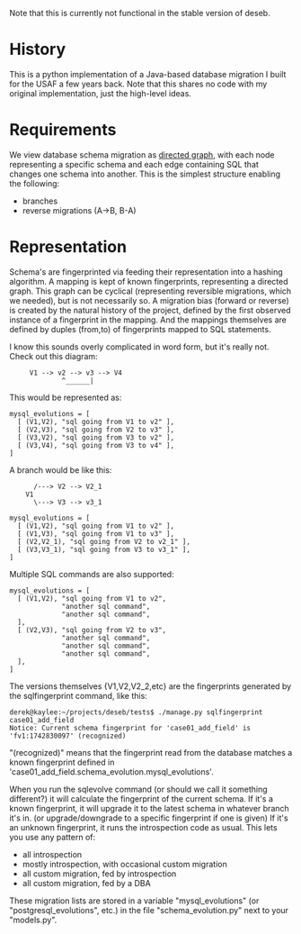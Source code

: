 Note that this is currently not functional in the stable version of deseb.

# History #

This is a python implementation of a Java-based database migration I built for the USAF a few years back.  Note that this shares no code with my original implementation, just the high-level ideas.

# Requirements #

We view database schema migration as [directed graph](http://en.wikipedia.org/wiki/Directed_graph#Directed_graph), with each node representing a specific schema and each edge containing SQL that changes one schema into another.  This is the simplest structure enabling the following:

  * branches
  * reverse migrations (A->B, B-A)

# Representation #

Schema's are fingerprinted via feeding their representation into a hashing algorithm.  A mapping is kept of known fingerprints, representing a directed graph.  This graph can be cyclical (representing reversible migrations, which we needed), but is not necessarily so.  A migration bias (forward or reverse) is created by the natural history of the project, defined by the first observed instance of a fingerprint in the mapping.  And the mappings themselves are defined by duples (from,to) of fingerprints mapped to SQL statements.

I know this sounds overly complicated in word form, but it's really not.  Check out this diagram:

```
     V1 --> v2 --> v3 --> V4
             ^______|
```

This would be represented as:

```
mysql_evolutions = [
  [ (V1,V2), "sql going from V1 to v2" ],
  [ (V2,V3), "sql going from V2 to v3" ],
  [ (V3,V2), "sql going from V3 to v2" ],
  [ (V3,V4), "sql going from V3 to v4" ],
]
```

A branch would be like this:

```
      /---> V2 --> V2_1
    V1
      \---> V3 --> v3_1
```

```
mysql_evolutions = [
  [ (V1,V2), "sql going from V1 to v2" ],
  [ (V1,V3), "sql going from V1 to v3" ],
  [ (V2,V2_1), "sql going from V2 to v2_1" ],
  [ (V3,V3_1), "sql going from V3 to v3_1" ],
]
```

Multiple SQL commands are also supported:

```
mysql_evolutions = [
  [ (V1,V2), "sql going from V1 to v2",
             "another sql command",
             "another sql command",
  ],
  [ (V2,V3), "sql going from V2 to v3",
             "another sql command",
             "another sql command",
             "another sql command",
  ],
]
```

The versions themselves {V1,V2,V2\_2,etc} are the fingerprints generated by the sqlfingerprint command, like this:

```
derek@kaylee:~/projects/deseb/tests$ ./manage.py sqlfingerprint case01_add_field
Notice: Current schema fingerprint for 'case01_add_field' is 'fv1:1742830097' (recognized)
```

"(recognized)" means that the fingerprint read from the database matches a known fingerprint defined in 'case01\_add\_field.schema\_evolution.mysql\_evolutions'.

When you run the sqlevolve command (or should we call it something different?) it will calculate the fingerprint of the current schema.  If it's a known fingerprint, it will upgrade it to the latest schema in whatever branch it's in.  (or upgrade/downgrade to a specific fingerprint if one is given)  If it's an unknown fingerprint, it runs the introspection code as usual.  This lets you use any pattern of:

  * all introspection
  * mostly introspection, with occasional custom migration
  * all custom migration, fed by introspection
  * all custom migration, fed by a DBA

These migration lists are stored in a variable "mysql\_evolutions" (or "postgresql\_evolutions", etc.) in the file "schema\_evolution.py" next to your "models.py".